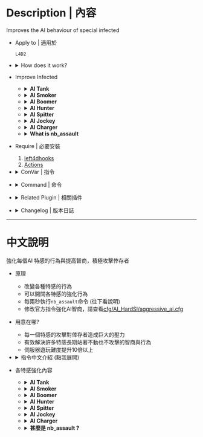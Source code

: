 # Description | 內容
Improves the AI behaviour of special infected

* Apply to | 適用於
    ```
    L4D2
    ```

* <details><summary>How does it work?</summary>

    * Improves the AI behaviour of special infected, make each of them very aggresive
    * Make special infected behop jump as they can
    * Use official cvar to improve AI bots, please check[cfg/AI_HardSI/aggressive_ai.cfg](cfg/AI_HardSI/aggressive_ai.cfg)
	* Execute ```nb_assault``` every 2.0 seconds, read more details about this command below
</details>


* Improve Infected
    * <details><summary><b>AI Tank</b></summary>

        * Stop throwing the underhand rock
        * Modify Official ConVar in ```cfg\AI_HardSI\aggressive_ai.cfg```
            ```php
            // AI Tank will not throw rock within this range (default: 250)
            sm_cvar tank_throw_allow_range 300
            ```

        * Plugin ConVar
            ```php
            // Flag to enable bhop facsimile on AI tanks
            ai_tank_bhop "1"

            // Flag to enable rocks on AI tanks
            ai_tank_rock "1"
            ```
    </details>

    * <details><summary><b>AI Smoker</b></summary>

        * Modify Official ConVar in ```cfg\AI_HardSI\aggressive_ai.cfg```
            ```php
            // How much damage to the AI + Human Smoker makes him let go of his victim. (Default: 50)
            // Taking this much damage while pulling victim will make you die (No matter how much health left you have)
            tongue_break_from_damage_amount 250

            // Start to shoot his tongue after 0.1 seconds (Default: 1.5)
            smoker_tongue_delay 0.1
            ```
    </details>

    * <details><summary><b>AI Boomer</b></summary>

        * Modify Official ConVar in ```cfg\AI_HardSI\aggressive_ai.cfg```
            ```php
            // How long an out-of-range Boomer will tolerate being visible before fleeing (Default: 1.0)
            boomer_exposed_time_tolerance 1000.0

            // How long the Boomer waits before he vomits on his target on Normal difficulty (Default: 1.0)
            boomer_vomit_delay 0.1
            ```

        * Plugin ConVar
            ```php
            // Flag to enable bhop facsimile on AI boomers
            ai_boomer_bhop "1"
            ```
    </details>

    * <details><summary><b>AI Hunter</b></summary>

        * Won't leap away (Coop/Realism)
        * Modify Official ConVar in ```cfg\AI_HardSI\aggressive_ai.cfg```
            ```php
            // Range at which hunter prepares pounce	 (Default: 1000)
            hunter_pounce_ready_range 1000

            // Range at which hunter is committed to attack (Default: 75)
            hunter_committed_attack_range 10000

            // Range at which shooting a non-committed AI hunter will cause it to leap away (Coop/Realism, Default: 1000)
            // 0=Disable leap away ability, >0: Restore back Leap Away ability and wait in ambush mode again.
            hunter_leap_away_give_up_range 0

            // Maximum vertical angle hunters can pounce (Default: 45)
            hunter_pounce_max_loft_angle 0

            // AI + Human Hunter skeet damage (Default: 50)
            // Taking this much damage while pouncing wiil get you skeeted and die (No matter how much health left you have)
            z_pounce_damage_interrupt 150
            ```

        * Plugin ConVar
            ```php
            // At what distance to start pouncing fast
            ai_fast_pounce_proximity 1000

            // Vertical angle to which AI hunter pounces will be restricted
            ai_pounce_vertical_angle 7

            // Mean angle produced by Gaussian RNG
            ai_pounce_angle_mean 10

            // One standard deviation from mean as produced by Gaussian RNG
            ai_pounce_angle_std 20

            // Distance to nearest survivor at which hunter will consider pouncing straight
            ai_straight_pounce_proximity 200

            // If the hunter has a target, it will not straight pounce if the target's aim on the horizontal axis is within this radius
            ai_aim_offset_sensitivity_hunter 30

            // How far in front of himself infected bot will check for a wall. Use '-1' to disable feature
            ai_wall_detection_distance -1

            // If 1, Hunter do scratch animation when pouncing
            ai_pounce_dancing_enable "1"
            ```
    </details>

    * <details><summary><b>AI Spitter</b></summary>

        * Plugin ConVar
            ```php
            // Flag to enable bhop facsimile on AI spitters
            ai_spitter_bhop "1"
            ```
    </details>

    * <details><summary><b>AI Jockey</b></summary>

        * Modify Official ConVar in ```cfg\AI_HardSI\aggressive_ai.cfg```
            ```php
            // AI Jockeys will move to attack survivors within this range (Default: 200)
            z_jockey_leap_range 1000
            ```

        * Plugin ConVar
            ```php
            // How close a jockey will approach before it starts hopping
            ai_hop_activation_proximity 500
            ```
    </details>

    * <details><summary><b>AI Charger</b></summary>

        * Plugin ConVar
            ```php
            // Flag to enable bhop facsimile on AI chargers
            ai_charger_bhop "1"

            // How close a charger will approach before charging
            ai_charger_proximity 300

            // If the charger has a target, it will not straight pounce if the target's aim on the horizontal axis is within this radius
            ai_aim_offset_sensitivity_charger 22.5

            // Charger will charge if its health drops to this level
            ai_health_threshold_charger 300
            ```
    </details>

    * <details><summary><b>What is nb_assault</b></summary>

        * Tell all special infected bots to assault, attack survivors actively instead of not moving like idiots
        * This is official command from valve
        * Not affect AI Smoker
    </details>



* Require | 必要安裝
    1. [left4dhooks](https://forums.alliedmods.net/showthread.php?t=321696)
    2. [Actions](https://forums.alliedmods.net/showthread.php?t=336374)

* <details><summary>ConVar | 指令</summary>

    * cfg\sourcemod\AI_HardSI.cfg
        ```php
        // 0=Plugin off, 1=Plugin on.
        AI_HardSI_enable "1"

        // Frequency(sec) at which the 'nb_assault' command is fired to make SI attack
        ai_assault_reminder_interval "2"

        // File to execute for AI aggressive cvars (in cfg/AI_HardSI folder)
        // Execute file every map changed
        AI_HardSI_aggressive_cfg "aggressive_ai.cfg"

        // 0=Improves the Boomer behaviour off, 1=Improves the Boomer behaviour on.
        AI_HardSI_Boomer_enable "1"

        // 0=Improves the Charger behaviour off, 1=Improves the Charger behaviour on.
        AI_HardSI_Charger_enable "1"

        // 0=Improves the Hunter behaviour off, 1=Improves the Hunter behaviour on.
        AI_HardSI_Hunter_enable "1"

        // 0=Improves the Jockey behaviour off, 1=Improves the Jockey behaviour on.
        AI_HardSI_Jockey_enable "1"

        // 0=Improves the Smoker behaviour off, 1=Improves the Smoker behaviour on.
        AI_HardSI_Smoker_enable "1"

        // 0=Improves the Spitter behaviour off, 1=Improves the Spitter behaviour on.
        AI_HardSI_Spitter_enable "1"

        // 0=Improves the Tank behaviour off, 1=Improves the Tank behaviour on.
        AI_HardSI_Tank_enable "1"

        // If the charger has a target, it will not straight pounce if the target's aim on the horizontal axis is within this radius
        ai_aim_offset_sensitivity_charger "22.5"

        // If the hunter has a target, it will not straight pounce if the target's aim on the horizontal axis is within this radius
        ai_aim_offset_sensitivity_hunter "30"

        // Flag to enable bhop facsimile on AI chargers
        ai_charger_bhop "1"

        // How close a charger will approach before charging
        ai_charger_proximity "300"

        // At what distance to start pouncing fast
        ai_fast_pounce_proximity "1000"

        // Charger will charge if its health drops to this level
        ai_health_threshold_charger "300"

        // How close a jockey will approach before it starts hopping
        ai_hop_activation_proximity "500"

        // Mean angle produced by Gaussian RNG
        ai_pounce_angle_mean "10"

        // One standard deviation from mean as produced by Gaussian RNG
        ai_pounce_angle_std "20"

        // Vertical angle to which AI hunter pounces will be restricted
        ai_pounce_vertical_angle "7"

        // Flag to enable bhop facsimile on AI spitters
        ai_spitter_bhop "1"

        // Distance to nearest survivor at which hunter will consider pouncing straight
        ai_straight_pounce_proximity "200"

        // Flag to enable bhop facsimile on AI tanks
        ai_tank_bhop "1"

        // Flag to enable rocks on AI tanks
        ai_tank_rock "1"

        // How far in front of hunter infected bot will check for a wall. Use '-1' to disable feature
        ai_wall_detection_distance "-1"

        // If 1, Hunter do scratch animation when pouncing
        ai_pounce_dancing_enable "1"

        // Flag to enable bhop facsimile on AI boomers
        ai_boomer_bhop "1"
        ```
</details>

* <details><summary>Command | 命令</summary>

    None
</details>

* <details><summary>Related Plugin | 相關插件</summary>

    1. [l4dinfectedbots](https://github.com/fbef0102/L4D1_2-Plugins/tree/master/l4dinfectedbots): Spawns multi infected bots in any mode + allows playable special infected in coop/survival + unlock infected slots (10 VS 10 available)
        * 生成多特感控制插件
    2. [l4d_ssi_teleport_fix](https://github.com/fbef0102/Game-Private_Plugin/tree/main/L4D_插件/Special_Infected_%E7%89%B9%E6%84%9F/l4d_ssi_teleport_fix): Teleport AI Infected player to the teammate who is much nearer to survivors.
        * 傳送比較遠的AI特感到靠近倖存者的特感隊友附近
    3. [smart_ai_rock](https://github.com/Target5150/MoYu_Server_Stupid_Plugins/tree/master/The%20Last%20Stand/smart_ai_rock): Fix sticking aim after throws for AI Tanks.
        * AI Tank不會丟underhand rocks動作且丟完石頭後會立馬轉頭攻擊背後的倖存者
</details>

* <details><summary>Changelog | 版本日誌</summary>

    * v2.1 (2025-1-2)
        * Improve code

    * v2.0 (2024-9-9)
        * Add cfg to execute AI aggressive cvars

    * v1.9 (2024-9-4)
        * Fixed AI Smoker not moving after tongue breaks
        * Require Actions

    * v1.8 (2024-4-4)
        * Improve hunter, boomer and charger behavior

    * v1.7 (2024-1-28)
        * Update Cvars

    * v1.6 (2023-6-4)
        * Enable or Disable Each special infected behaviour

    * v1.5 (2023-5-4)
        * Use server console to execute command "nb_assault"

    * v1.4
        * Remake code
        * Replace left4downtown with left4dhooks
        * Compatibility support for SourceMod 1.11. Fixed various warnings.
    </details>

- - - -
# 中文說明
強化每個AI 特感的行為與提高智商，積極攻擊倖存者

* 原理
    * 改變各種特感的行為
    * 可以開關各特感的強化行為
    * 每兩秒執行```nb_assault```命令 (往下看說明)
    * 修改官方指令強化AI智商，請查看[cfg/AI_HardSI/aggressive_ai.cfg](cfg/AI_HardSI/aggressive_ai.cfg)

* 用意在哪?
    * 每一個特感的攻擊對倖存者造成巨大的壓力
    * 有效解決許多特感長期站著不動也不攻擊的智商與行為
    * 伺服器遊玩難度提升10倍以上

* <details><summary>指令中文介紹 (點我展開)</summary>

    * cfg\sourcemod\AI_HardSI.cfg
        ```php
        // 0=關閉插件, 1=啟動插件
        AI_HardSI_enable "1"

        // 每兩秒執行 nb_assault 命令，強迫所有特感Bots主動往前攻擊倖存者
        ai_assault_reminder_interval "2"

        // 修改官方指令強化AI智商的文件 (位於 cfg/AI_HardSI 資料夾)
        // 每次換圖都會執行一次
        AI_HardSI_aggressive_cfg "aggressive_ai.cfg"

        // 0=不強化AI Boomer, 1=強化AI Boomer
        AI_HardSI_Boomer_enable "1"

        // 0=不強化AI Charger, 1=強化AI Charger
        AI_HardSI_Charger_enable "1"

        // 0=不強化AI Hunter, 1=強化AI Hunter
        AI_HardSI_Hunter_enable "1"

        // 0=不強化AI Jockey, 1=強化AI Jockey
        AI_HardSI_Jockey_enable "1"

        // 0=不強化AI Smoker, 1=強化AI Smoker
        AI_HardSI_Smoker_enable "1"

        // 0=不強化AI Spitter, 1=強化AI Spitter
        AI_HardSI_Spitter_enable "1"

        // 0=不強化AI Tank, 1=強化AI Tank
        AI_HardSI_Tank_enable "1"

        // 以下指令說明請查看下方"各特感強化內容"
        ....
        ```
</details> 

* 各特感強化內容
    * <details><summary><b>AI Tank</b></summary>

        * 取消"低手投擲"的丟石頭動作，因為瞄準率0%
        * 更動的官方指令，請查看```cfg\AI_HardSI\aggressive_ai.cfg```
            ```php
            // AI Tank 在距離倖存者此範圍內不會丟石頭 (預設: 250)
            sm_cvar tank_throw_allow_range 300
            ```

        * 插件自帶的指令
            ```php
            // 為1時，AI Tank會連跳
            ai_tank_bhop "1"

            // 1=AI tanks會丟石頭
            // 0=AI tanks不丟石頭
            ai_tank_rock "1"
            ```
    </details>

    * <details><summary><b>AI Smoker</b></summary>

        * 更動的官方指令，請查看```cfg\AI_HardSI\aggressive_ai.cfg```
            ```php
            // AI + 真人 Smoker的舌頭拉走倖存者的期間，被攻擊超過此數值會立刻死亡 (無論剩餘多少血量都一樣，別問我為捨，此遊戲設計的, 預設: 50)
            tongue_break_from_damage_amount 250

            // 當倖存者靠近範圍內的0.1秒後立刻吐舌頭 (預設: 1.5)
            smoker_tongue_delay 0.1
            ```
    </details>

    * <details><summary><b>AI Boomer</b></summary>

        * 更動的官方指令，請查看```cfg\AI_HardSI\aggressive_ai.cfg```
            ```php
            // 被人類看見的1000秒之後才會逃跑 (預設: 1.0)
            boomer_exposed_time_tolerance 1000.0

            // 當倖存者靠近範圍內的0.1秒後立刻嘔吐 (預設: 1.0)
            boomer_vomit_delay 0.1
            ```

        * 插件自帶的指令
            ```php
            // 為1時，AI Boomer會連跳
            ai_boomer_bhop "1"
            ```
    </details>

    * <details><summary><b>AI Hunter</b></summary>

        * 被攻擊的時候不會自動逃跑跳走 (只會出現在戰役/寫實模式)
        * 更動的官方指令，請查看```cfg\AI_HardSI\aggressive_ai.cfg```
            ```php
            // 此數值的範圍內才會蹲下準備撲人 (預設: 1000)
            hunter_pounce_ready_range 1000

            // 此數值的範圍內才會開始撲人 (預設: 75)
            hunter_committed_attack_range 10000

            // 此數值的範圍內還沒攻擊的AI Hunter被人類傷害時會逃跑跳走 (只會出現在戰役/寫實模式，預設: 1000)
            // 0=關閉逃跑跳走能力, >0: 回復逃跑跳走能力並且等待玩家過來
            hunter_leap_away_give_up_range 0

            // AI Hunter跳躍的最大傾角 (避免飛過頭或飛太高，預設: 45)
            hunter_pounce_max_loft_angle 0

            // 此數值的範圍內還沒攻擊的AI Hunter被人類傷害時會逃跑跳走 (只會出現在戰役/寫實模式，預設: 1000)
            // 0=關閉逃跑跳走能力, >0: 回復逃跑跳走能力並且等待玩家過來
            z_pounce_damage_interrupt 150
            ```

        * 插件自帶的指令
            ```php
            // 強迫AI Hunter在1000公尺範圍內蹲下準備撲人
            ai_fast_pounce_proximity 1000

            // 強迫AI Hunter跳躍的最大傾角 (避免飛過頭或飛太高)
            ai_pounce_vertical_angle 7

            // 強制左右飛撲靠近目標，不要垂直飛向目標
            ai_pounce_angle_mean 10
            ai_pounce_angle_std 20

            // 離目標200公尺範圍內考慮直接垂直飛向目標
            ai_straight_pounce_proximity 200

            // 目標倖存者的準心如果在瞄自身AI Hunter的身體低於30度視野範圍內則強制飛撲
            ai_aim_offset_sensitivity_hunter 30

            // 前面有牆壁的範圍內則飛撲的角度會變高，嘗試越過障礙物 (-1: 無限範圍)
            ai_wall_detection_distance -1

            // 為1時，Hunter邊飛撲邊嘗試做出抓傷動作
            ai_pounce_dancing_enable "1"
            ```
    </details>

    * <details><summary><b>AI Spitter</b></summary>

        * 插件自帶的指令
            ```php
            // 為1時，AI Spitter會連跳
            ai_spitter_bhop "1"
            ```
    </details>

    * <details><summary><b>AI Jockey</b></summary>

        * 更動的官方指令，請查看```cfg\AI_HardSI\aggressive_ai.cfg```
            ```php
            // 1000公尺範圍內才會跳躍攻擊倖存者 (預設: 200)
            z_jockey_leap_range 1000
            ```

        * 插件自帶的指令
            ```php
            // 強迫AI Jockey在500公尺範圍內開始連跳
            ai_hop_activation_proximity 500
            ```
    </details>

    * <details><summary><b>AI Charger</b></summary>

        * 插件自帶的指令
            ```php
            // 為1時，AI Charger會連跳
            ai_charger_bhop "1"

            // 強迫AI Charger在300公尺範圍內開始衝刺
            ai_charger_proximity 300

            // 目標倖存者的準心如果在瞄自身AI Charger的身體低於20度視野範圍內則強制衝刺
            ai_aim_offset_sensitivity_charger 22.5

            // 當Charger低於300血量時，強迫AI Charger開始衝刺
            ai_health_threshold_charger 300
            ```
    </details>

    * <details><summary><b>甚麼是 nb_assault ?</b></summary>

        * 強迫所有特感Bots主動往前攻擊倖存者而非像智障一樣待在原地等倖存者過來
        * 這是官方的指令
        * 不影響AI Smoker的行為
    </details>
